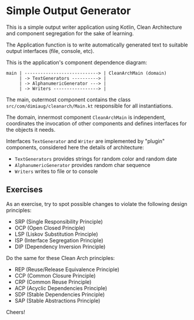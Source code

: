 # Simple Output Generator
This is a simple output writer application using Kotlin, Clean Architecture and component segregation for the sake of learning.

The Application function is to write automatically generated text to suitable output interfaces (file, console, etc).

This is the application's component dependence diagram:

```
main | ----------------------------> | CleanArchMain (domain)
     | -> TextGenerators ----------> |
     | -> AlphanumericGenerator ---> |
     | -> Writers -----------------> |
```

The main, outermost component contains the class `src/com/dimiaug/cleanarch/Main.kt` responsible for all instantiations.

The domain, innermost component `CleanArchMain` is independent, coordinates the invocation of other components and defines interfaces for the objects it needs.

Interfaces `TextGenerator` and `Writer` are implemented by "plugin" components, considered here the details of architecture:
- `TextGenerators` provides strings for random color and random date
- `AlphanumericGenerator` provides random char sequence
- `Writers` writes to file or to console

## Exercises

As an exercise, try to spot possible changes to violate the following design principles:
- SRP (Single Responsibility Principle)
- OCP (Open Closed Principle)
- LSP (Liskov Substitution Principle)
- ISP (Interface Segregation Principle)
- DIP (Dependency Inversion Principle)

Do the same for these Clean Arch principles:
- REP (Reuse/Release Equivalence Principle)
- CCP (Common Closure Principle)
- CRP (Common Reuse Principle)
- ACP (Acyclic Dependencies Principle)
- SDP (Stable Dependencies Principle)
- SAP (Stable Abstractions Principle)

Cheers!
